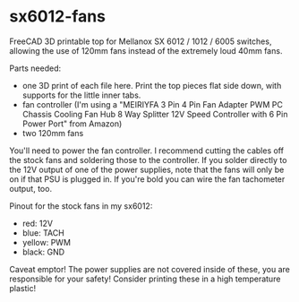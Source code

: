 sx6012-fans
===============================================
FreeCAD 3D printable top for Mellanox SX 6012 / 1012 / 6005 switches, allowing the use of 120mm fans instead of the extremely loud 40mm fans.

Parts needed:

* one 3D print of each file here.  Print the top pieces flat side down, with supports for the little inner tabs.
* fan controller (I'm using a "MEIRIYFA 3 Pin 4 Pin Fan Adapter PWM PC Chassis Cooling Fan Hub 8 Way Splitter 12V Speed Controller with 6 Pin Power Port" from Amazon)
* two 120mm fans

You'll need to power the fan controller.  I recommend cutting the cables off the stock fans and soldering those to the controller.  If you solder directly to the 12V output of one of the power supplies, note that the fans will only be on if that PSU is plugged in.  If you're bold you can wire the fan tachometer output, too.

Pinout for the stock fans in my sx6012:

* red: 12V
* blue: TACH
* yellow: PWM
* black: GND

Caveat emptor!  The power supplies are not covered inside of these, you are responsible for your safety!  Consider printing these in a high temperature plastic!
